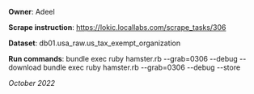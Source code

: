 **Owner**: Adeel
 
**Scrape instruction**: https://lokic.locallabs.com/scrape_tasks/306

**Dataset**: db01.usa_raw.us_tax_exempt_organization

**Run commands**: bundle exec ruby hamster.rb --grab=0306 --debug --download
                  bundle exec ruby hamster.rb --grab=0306 --debug --store

_October 2022_

